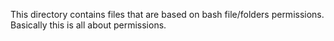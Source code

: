 This directory contains files that are based on bash file/folders permissions.
Basically this is all about permissions.